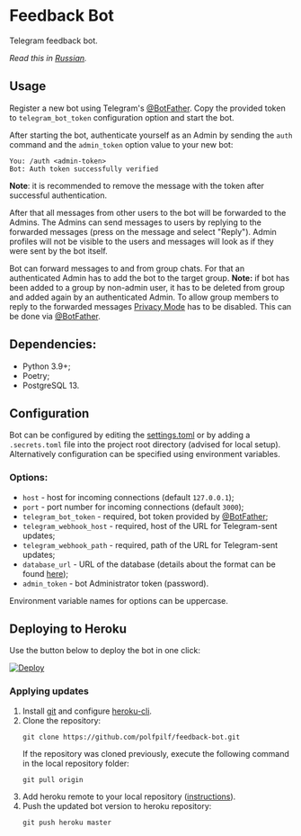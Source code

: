 # Feedback Bot

Telegram feedback bot.

*Read this in [Russian](README.ru.md).*

## Usage
Register a new bot using Telegram's [@BotFather](https://t.me/botfather).
Copy the provided token to `telegram_bot_token` configuration option
and start the bot.

After starting the bot, authenticate yourself as an Admin
by sending the `auth` command and the `admin_token` option value
to your new bot:
```
You: /auth <admin-token>
Bot: Auth token successfully verified
```

**Note**: it is recommended to remove the message with the token
after successful authentication.

After that all messages from other users to the bot will be forwarded
to the Admins. The Admins can send messages to users by replying
to the forwarded messages (press on the message and select "Reply").
Admin profiles will not be visible to the users and messages will look
as if they were sent by the bot itself.

Bot can forward messages to and from group chats.
For that an authenticated Admin has to add the bot to the target group.
**Note:** if bot has been added to a group by non-admin user,
it has to be deleted from group and added again by an authenticated Admin.
To allow group members to reply to the forwarded messages
[Privacy Mode](https://core.telegram.org/bots#privacy-mode) has to be disabled.
This can be done via [@BotFather](https://t.me/botfather).

## Dependencies:
* Python 3.9+;
* Poetry;
* PostgreSQL 13.

## Configuration
Bot can be configured by editing the [settings.toml](settings.toml)
or by adding a `.secrets.toml` file into the project root directory
(advised for local setup). Alternatively configuration can be specified
using environment variables.

### Options:
* `host` - host for incoming connections (default `127.0.0.1`);
* `port` - port number for incoming connections (default `3000`);
* `telegram_bot_token` - required, bot token provided by
  [@BotFather](https://t.me/botfather);
* `telegram_webhook_host` - required,
  host of the URL for Telegram-sent updates;
* `telegram_webhook_path` - required,
  path of the URL for Telegram-sent updates;
* `database_url` - URL of the database (details about the format can be found
  [here](https://www.postgresql.org/docs/13/libpq-connect.html#id-1.7.3.8.3.6));
* `admin_token` - bot Administrator token (password).

Environment variable names for options can be uppercase.

## Deploying to Heroku
Use the button below to deploy the bot in one click:

[![Deploy](https://www.herokucdn.com/deploy/button.svg)](https://heroku.com/deploy)

### Applying updates
1. Install [git](https://git-scm.com/downloads) and configure
[heroku-cli](https://devcenter.heroku.com/articles/heroku-cli).
2. Clone the repository:
    ```
    git clone https://github.com/polfpilf/feedback-bot.git
    ```
    If the repository was cloned previously,
    execute the following command in the local repository folder:
    ```
    git pull origin
    ```
3. Add heroku remote to your local repository
([instructions](https://devcenter.heroku.com/articles/git#for-an-existing-heroku-app)).
4. Push the updated bot version to heroku repository:
    ```
    git push heroku master
    ```
